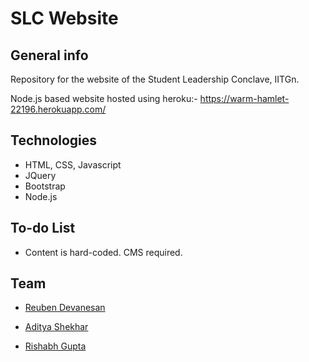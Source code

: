# SLC Website

## General info
Repository for the website of the Student Leadership Conclave, IITGn.

Node.js based website hosted using heroku:- https://warm-hamlet-22196.herokuapp.com/

## Technologies
* HTML, CSS, Javascript
* JQuery
* Bootstrap
* Node.js

## To-do List
* Content is hard-coded. CMS required.

## Team 
* [Reuben Devanesan](https://github.com/Reuben27)

* [Aditya Shekhar](https://github.com/Aditya-76)

* [Rishabh Gupta](https://github.com/Rishabhji24)
